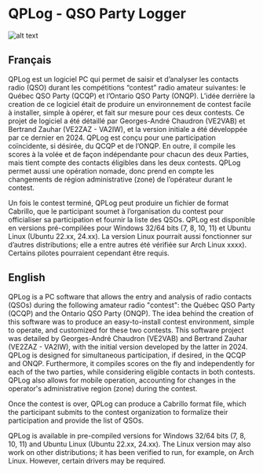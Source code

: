 # QPLog - QSO Party Logger
![alt text]([http://url/to/img.png](https://github.com/VE2ZAZ/QPLog_QSO-Party-Logger/blob/main/Toutes_Fen%C3%AAtres.png))
## Français
QPLog est un logiciel PC qui permet de saisir et d’analyser les contacts radio (QSO) durant les compétitions “contest” radio amateur suivantes: le Québec QSO Party (QCQP) et l’Ontario QSO Party (ONQP). L’idée derrière la creation de ce logiciel était de produire un environnement de contest facile à installer, simple à opérer, et fait sur mesure pour ces deux contests. Ce projet de logiciel a été détaillé par Georges-André Chaudron (VE2VAB) et Bertrand Zauhar (VE2ZAZ - VA2IW), et la version initiale a été développée par ce dernier en 2024.
QPLog est conçu pour une participation coïncidente, si désirée, du QCQP et de l’ONQP. En outre, il compile les scores à la volée et de façon indépendante pour chacun des deux Parties, mais tient compte des contacts éligibles dans les deux contests.
QPLog permet aussi une opération nomade, donc prend en compte les changements de région administrative (zone) de l’opérateur durant le contest.

Un fois le contest terminé, QPLog peut produire un fichier de format Cabrillo, que le participant soumet à l’organisation du contest pour officialiser sa participation et fournir la liste des QSOs.
QPLog est disponible en versions pré-compilées pour Windows 32/64 bits (7, 8, 10, 11) et Ubuntu Linux (Ubuntu 22.xx, 24.xx). La version Linux pourrait aussi fonctionner sur d’autres distributions; elle a entre autres été vérifiée sur Arch Linux xxxx). Certains pilotes pourraient cependant être requis.

## English
QPLog is a PC software that allows the entry and analysis of radio contacts (QSOs) during the following amateur radio "contest": the Québec QSO Party (QCQP) and the Ontario QSO Party (ONQP). The idea behind the creation of this software was to produce an easy-to-install contest environment, simple to operate, and customized for these two contests. This software project was detailed by Georges-André Chaudron (VE2VAB) and Bertrand Zauhar (VE2ZAZ - VA2IW), with the initial version developed by the latter in 2024.
QPLog is designed for simultaneous participation, if desired, in the QCQP and ONQP. Furthermore, it compiles scores on the fly and independently for each of the two parties, while considering eligible contacts in both contests.
QPLog also allows for mobile operation, accounting for changes in the operator's administrative region (zone) during the contest.

Once the contest is over, QPLog can produce a Cabrillo format file, which the participant submits to the contest organization to formalize their participation and provide the list of QSOs.

QPLog is available in pre-compiled versions for Windows 32/64 bits (7, 8, 10, 11) and Ubuntu Linux (Ubuntu 22.xx, 24.xx). The Linux version may also work on other distributions; it has been verified to run, for example, on Arch Linux. However, certain drivers may be required.
